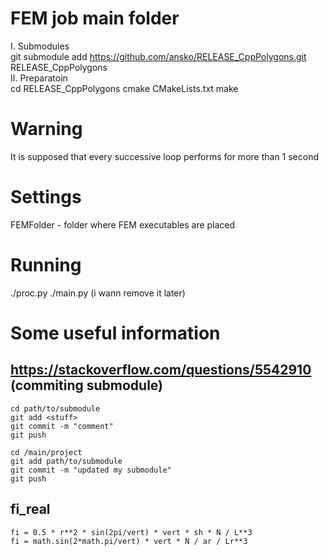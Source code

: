# FEM job main folder

I. Submodules\
git submodule add https://github.com/ansko/RELEASE_CppPolygons.git RELEASE_CppPolygons\
II. Preparatoin\
cd RELEASE_CppPolygons
cmake CMakeLists.txt
make

# Warning

It is supposed that every successive loop performs for more than 1 second

# Settings

FEMFolder - folder where FEM executables are placed


# Running

./proc.py
./main.py (i wann remove it later)


# Some useful information

## https://stackoverflow.com/questions/5542910 (commiting submodule)

    cd path/to/submodule
    git add <stuff>
    git commit -m "comment"
    git push

    cd /main/project
    git add path/to/submodule
    git commit -m "updated my submodule"
    git push

## fi_real

```
fi = 0.5 * r**2 * sin(2pi/vert) * vert * sh * N / L**3
fi = math.sin(2*math.pi/vert) * vert * N / ar / Lr**3
```
